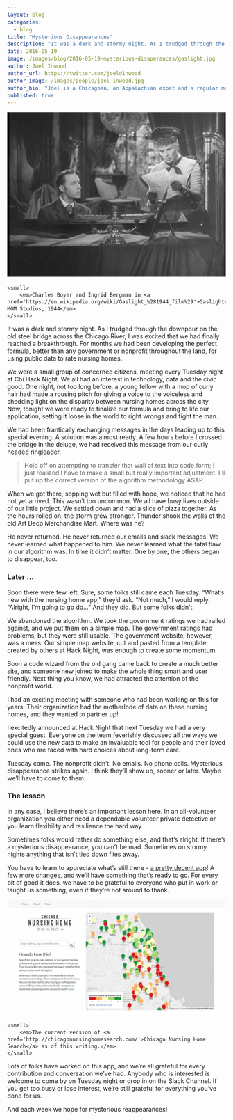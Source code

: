 ```yaml
---
layout: blog
categories: 
  - blog
title: "Mysterious Disappearances"
description: "It was a dark and stormy night. As I trudged through the downpour on the old steel bridge across the Chicago River, I was excited that we had finally reached a breakthrough. For months we had been developing the perfect formula, better than any government or nonprofit throughout the land, for using public data to rate nursing homes."
date: 2016-05-19
image: /images/blog/2016-05-19-mysterious-disaperances/gaslight.jpg
author: Joel Inwood
author_url: https://twitter.com/joeldinwood
author_image: /images/people/joel_inwood.jpg
author_bio: "Joel is a Chicagoan, an Appalachian expat and a regular member at Chi Hack Night. He organizes the Chicago Nursing Home Search project."
published: true
---
```


<p class="text-center">
    <img src="/images/blog/2016-05-19-mysterious-disaperances/gaslight.jpg" alt="Charles Boyer and Ingrid Bergman in Gaslight. MGM Studios, 1944" class="img-thumbnail"/><br />

    <small>
        <em>Charles Boyer and Ingrid Bergman in <a href='https://en.wikipedia.org/wiki/Gaslight_%281944_film%29'>Gaslight</a>. MGM Studios, 1944</em>
    </small>
</p>

It was a dark and stormy night. As I trudged through the downpour on the old steel bridge across the Chicago River, I was excited that we had finally reached a breakthrough. For months we had been developing the perfect formula, better than any government or nonprofit throughout the land, for using public data to rate nursing homes. 

We were a small group of concerned citizens, meeting every Tuesday night at Chi Hack Night. We all had an interest in technology, data and the civic good. One night, not too long before, a young fellow with a mop of curly hair had made a rousing pitch for giving a voice to the voiceless and shedding light on the disparity between nursing homes across the city. Now, tonight we were ready to finalize our formula and bring to life our application, setting it loose in the world to right wrongs and fight the man. 

We had been frantically exchanging messages in the days leading up to this special evening. A solution was almost ready. A few hours before I crossed the bridge in the deluge, we had received this message from our curly headed ringleader.

> Hold off on attempting to transfer that wall of text into code form; I just realized I have to make a small but really important adjustment. I'll put up the correct version of the algorithm methodology ASAP.

When we got there, sopping wet but filled with hope, we noticed that he had not yet arrived. This wasn’t too uncommon. We all have busy lives outside of our little project. We settled down and had a slice of pizza together. As the hours rolled on, the storm grew stronger. Thunder shook the walls of the old Art Deco Merchandise Mart. Where was he? 

He never returned. He never returned our emails and slack messages. We never learned what happened to him. We never learned what the fatal flaw in our algorithm was. In time it didn’t matter. One by one, the others began to disappear, too.

### Later ...

Soon there were few left. Sure, some folks still came each Tuesday. “What’s new with the nursing home app,” they’d ask. “Not much,” I would reply. “Alright, I’m going to go do...” And they did. But some folks didn’t. 

We abandoned the algorithm. We took the government ratings we had railed against, and we put them on a simple map. The government ratings had problems, but they were still usable. The government website, however, was a mess. Our simple map website, cut and pasted from a template created by others at Hack Night, was enough to create some momentum. 

Soon a code wizard from the old gang came back to create a much better site, and someone new joined to make the whole thing smart and user friendly. Next thing you know, we had attracted the attention of the nonprofit world. 

I had an exciting meeting with someone who had been working on this for years. Their organization had the motherlode of data on these nursing homes, and they wanted to partner up! 

I excitedly announced at Hack Night that next Tuesday we had a very special guest. Everyone on the team feverishly discussed all the ways we could use the new data to make an invaluable tool for people and their loved ones who are faced with hard choices about long-term care. 

Tuesday came. The nonprofit didn’t. No emails. No phone calls. Mysterious disappearance strikes again. I think they’ll show up, sooner or later. Maybe we’ll have to come to them.

### The lesson

In any case, I believe there’s an important lesson here. In an all-volunteer organization you either need a dependable volunteer private detective or you learn flexibility and resilience the hard way. 

Sometimes folks would rather do something else, and that’s alright. If there’s a mysterious disappearance, you can’t be mad. Sometimes on stormy nights anything that isn’t tied down flies away. 

You have to learn to appreciate what’s still there - [a pretty decent app](http://chicagonursinghomesearch.com/)! A few more changes, and we’ll have something that’s ready to go. For every bit of good it does, we have to be grateful to everyone who put in work or taught us something, even if they’re not around to thank.

<p class="text-center">
    <img src="/images/blog/2016-05-19-mysterious-disaperances/nursing-home-search.jpg" alt="The current version of Chicago Nursing Home Search as of this writing." class="img-thumbnail"/><br />

    <small>
        <em>The current version of <a href='http://chicagonursinghomesearch.com/'>Chicago Nursing Home Search</a> as of this writing.</em>
    </small>
</p>

Lots of folks have worked on this app, and we’re all grateful for every contribution and conversation we’ve had. Anybody who is interested is welcome to come by on Tuesday night or drop in on the Slack Channel. If you get too busy or lose interest, we’re still grateful for everything you’ve done for us. 

And each week we hope for mysterious reappearances!